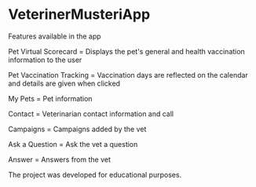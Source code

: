 # VeterinerMusteriApp

Features available in the app


Pet Virtual Scorecard = Displays the pet's general and health vaccination information to the user


Pet Vaccination Tracking = Vaccination days are reflected on the calendar and details are given when clicked


My Pets = Pet information


Contact = Veterinarian contact information and call


Campaigns = Campaigns added by the vet


Ask a Question = Ask the vet a question


Answer = Answers from the vet

The project was developed for educational purposes.





